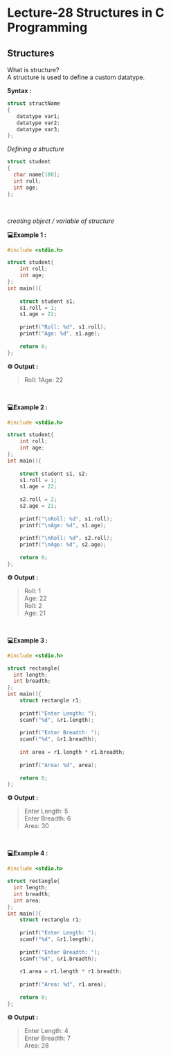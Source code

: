 # Lecture-28 Structures in C Programming 

## Structures

What is structure?<br>
A structure is used to define a custom datatype.

**Syntax :**
```c
struct structName
{
   datatype var1;
   datatype var2;
   datatype var3;
};

```
*Defining a structure*
```c
struct student
{
  char name[100];
  int roll;
  int age;
};

```
<br>

*creating object / variable of structure*

**💻Example 1 :**
```c
#include <stdio.h>

struct student{
    int roll;
    int age;
};
int main(){
    
    struct student s1;
    s1.roll = 1;
    s1.age = 22;
    
    printf("Roll: %d", s1.roll);
    printf("Age: %d", s1.age);
    
    return 0;
};


```
**⚙️ Output :** 
>Roll: 1Age: 22

<br>

**💻Example 2 :**

```c
#include <stdio.h>

struct student{
    int roll;
    int age;
};
int main(){
    
    struct student s1, s2;
    s1.roll = 1;
    s1.age = 22;
    
    s2.roll = 2;
    s2.age = 21;
    
    printf("\nRoll: %d", s1.roll);
    printf("\nAge: %d", s1.age);
    
    printf("\nRoll: %d", s2.roll);
    printf("\nAge: %d", s2.age);
    
    return 0;
};

```
**⚙️ Output :** 
>Roll: 1<br>
Age: 22<br>
Roll: 2<br>
Age: 21<br>

<br>

**💻Example 3 :**

```c
#include <stdio.h>

struct rectangle{
  int length;
  int breadth;
};
int main(){
    struct rectangle r1;
    
    printf("Enter Length: ");
    scanf("%d", &r1.length);
    
    printf("Enter Breadth: ");
    scanf("%d", &r1.breadth);
    
    int area = r1.length * r1.breadth;
    
    printf("Area: %d", area);
    
    return 0;
};

```
**⚙️ Output :** 
>Enter Length: 5<br>
Enter Breadth: 6<br>
Area: 30<br>

<br>

**💻Example 4 :**

```c
#include <stdio.h>

struct rectangle{
  int length;
  int breadth;
  int area;
};
int main(){
    struct rectangle r1;
    
    printf("Enter Length: ");
    scanf("%d", &r1.length);
    
    printf("Enter Breadth: ");
    scanf("%d", &r1.breadth);
    
    r1.area = r1.length * r1.breadth;
    
    printf("Area: %d", r1.area);
    
    return 0;
};

```
**⚙️ Output :** 
>Enter Length: 4<br>
Enter Breadth: 7<br>
Area: 28<br>
